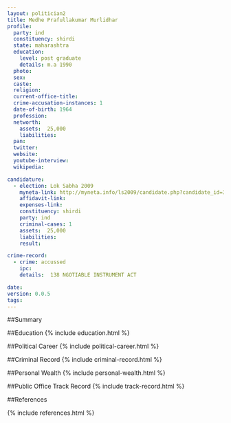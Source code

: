 ```yaml
---
layout: politician2
title: Medhe Prafullakumar Murlidhar
profile: 
  party: ind
  constituency: shirdi
  state: maharashtra
  education: 
    level: post graduate
    details: m.a 1990
  photo: 
  sex: 
  caste: 
  religion: 
  current-office-title: 
  crime-accusation-instances: 1
  date-of-birth: 1964
  profession: 
  networth: 
    assets:  25,000
    liabilities: 
  pan: 
  twitter: 
  website: 
  youtube-interview: 
  wikipedia: 

candidature: 
  - election: Lok Sabha 2009
    myneta-link: http://myneta.info/ls2009/candidate.php?candidate_id=3663
    affidavit-link: 
    expenses-link: 
    constituency: shirdi 
    party: ind
    criminal-cases: 1
    assets:  25,000
    liabilities: 
    result:  

crime-record: 
  - crime: accussed
    ipc: 
    details:  138 NGOTIABLE INSTRUMENT ACT  

date: 
version: 0.0.5
tags: 
---
```

##Summary


##Education
{% include education.html %}


##Political Career
{% include political-career.html %}


##Criminal Record
{% include criminal-record.html %}


##Personal Wealth
{% include personal-wealth.html %}


##Public Office Track Record
{% include track-record.html %}


##References


{% include references.html %}